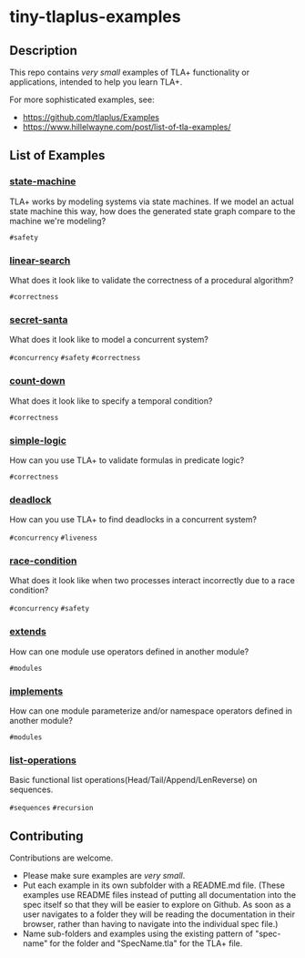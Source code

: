 # tiny-tlaplus-examples

## Description

This repo contains *very small* examples of TLA+ functionality or applications, intended to help you learn TLA+.

For more sophisticated examples, see:

* https://github.com/tlaplus/Examples
* https://www.hillelwayne.com/post/list-of-tla-examples/

## List of Examples

### [state-machine](./state-machine)


TLA+ works by modeling systems via state machines.  If we model an actual state machine this way, how does the generated state graph compare to the machine we're modeling?

`#safety`

### [linear-search](./linear-search)

What does it look like to validate the correctness of a procedural algorithm?

`#correctness` 

### [secret-santa](./secret-santa)

What does it look like to model a concurrent system?

`#concurrency` `#safety` `#correctness`

### [count-down](./count-down)

What does it look like to specify a temporal condition?

`#correctness`

### [simple-logic](./simple-logic)

How can you use TLA+ to validate formulas in predicate logic?

`#correctness`

### [deadlock](./deadlock)

How can you use TLA+ to find deadlocks in a concurrent system?

`#concurrency` `#liveness`

### [race-condition](./race-condition)

What does it look like when two processes interact incorrectly due to a race condition?

`#concurrency` `#safety`

### [extends](./extends)

How can one module use operators defined in another module?

`#modules`

### [implements](./implements)

How can one module parameterize and/or namespace operators defined in another module?

`#modules`

### [list-operations](./list-operations)

Basic functional list operations(Head/Tail/Append/LenReverse) on sequences.

`#sequences` `#recursion`


## Contributing

Contributions are welcome.  
* Please make sure examples are *very small*.
* Put each example in its own subfolder with a README.md file.  (These examples use README files instead of putting all documentation into the spec itself so that they will be easier to explore on Github.  As soon as a user navigates to a folder they will be reading the documentation in their browser, rather than having to navigate into the individual spec file.)
* Name sub-folders and examples using the existing pattern of "spec-name" for the folder and "SpecName.tla" for the TLA+ file.
